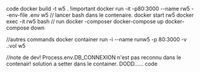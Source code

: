 code
docker build -t w5 .
!important
docker run -it -p80:3000 --name rw5 --env-file .env w5 // lancer bash dans le contenaire.
docker start rw5
docker exec -it rw5 bash
// run docker -composer
docker-compose up
docker-compose down

//autres commands
docker container run -i --name runw5 -p 80:3000 -v .:vol w5

//note de dev!
Process.env.DB_CONNEXION n'est pas reconnu dans le contenair!
solution a setter dans le container.
DODD......
code

